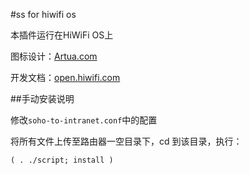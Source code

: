 #ss for hiwifi os

本插件运行在HiWiFi OS上

图标设计：[Artua.com](http://findicons.com/icon/17770/intranet)

开发文档：[open.hiwifi.com](https://open.hiwifi.com/)

##手动安装说明

修改`soho-to-intranet.conf`中的配置

将所有文件上传至路由器一空目录下，cd 到该目录，执行：

`( . ./script; install )`

